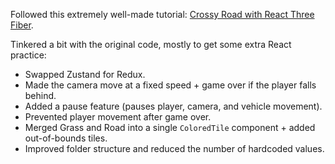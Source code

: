 Followed this extremely well-made tutorial: [Crossy Road with React Three Fiber](https://javascriptgametutorials.com/tutorials/react-three-fiber/crossy-road).

Tinkered a bit with the original code, mostly to get some extra React practice:

- Swapped Zustand for Redux.
- Made the camera move at a fixed speed + game over if the player falls behind.
- Added a pause feature (pauses player, camera, and vehicle movement).
- Prevented player movement after game over.
- Merged Grass and Road into a single `ColoredTile` component + added out-of-bounds tiles.
- Improved folder structure and reduced the number of hardcoded values.
